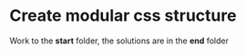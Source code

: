# Create modular css structure

Work to the <b>start</b> folder, the solutions are in the <b>end</b> folder

